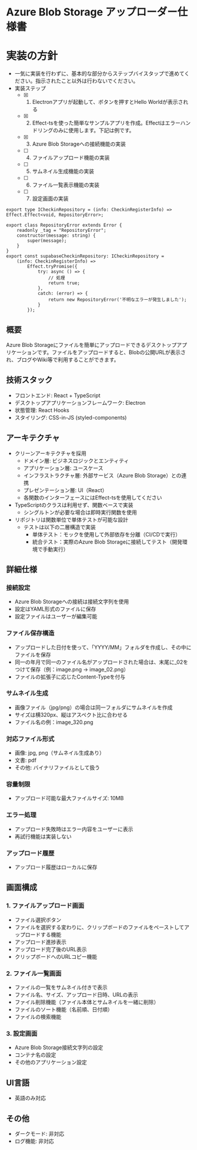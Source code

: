 # Azure Blob Storage アップローダー仕様書

# 実装の方針
- 一気に実装を行わずに、基本的な部分からステップバイスタップで進めてください。指示されたこと以外は行わないでください。
- 実装ステップ
  - [x] 01. Electronアプリが起動して、ボタンを押すとHello Worldが表示される
  - [x] 02. Effect-tsを使った簡単なサンプルアプリを作成。Effectはエラーハンドリングのみに使用します。下記は例です。
  - [x] 03. Azure Blob Storageへの接続機能の実装
  - [ ] 04. ファイルアップロード機能の実装
  - [ ] 05. サムネイル生成機能の実装
  - [ ] 06. ファイル一覧表示機能の実装
  - [ ] 07. 設定画面の実装
```
export type ICheckinRepository = (info: CheckinRegisterInfo) => Effect.Effect<void, RepositoryError>;

export class RepositoryError extends Error {
    readonly _tag = "RepositoryError";
    constructor(message: string) {
        super(message);
    }
}
export const supabaseCheckinRepository: ICheckinRepository =
    (info: CheckinRegisterInfo) =>
        Effect.tryPromise({
            try: async () => {
                // 処理
                return true;
            },
            catch: (error) => {
                return new RepositoryError('不明なエラーが発生しました');
            }
        });

```

## 概要
Azure Blob Storageにファイルを簡単にアップロードできるデスクトップアプリケーションです。ファイルをアップロードすると、Blobの公開URLが表示され、ブログやWiki等で利用することができます。

## 技術スタック
- フロントエンド: React + TypeScript
- デスクトップアプリケーションフレームワーク: Electron
- 状態管理: React Hooks
- スタイリング: CSS-in-JS (styled-components)

## アーキテクチャ
- クリーンアーキテクチャを採用
  - ドメイン層: ビジネスロジックとエンティティ
  - アプリケーション層: ユースケース
  - インフラストラクチャ層: 外部サービス（Azure Blob Storage）との連携
  - プレゼンテーション層: UI（React）
  - 各関数のインターフェースにはEffect-tsを使用してください
- TypeScriptのクラスは利用せず、関数ベースで実装
  - シングルトンが必要な場合は即時実行関数を使用
- リポジトリは関数単位で単体テストが可能な設計
  - テストは以下の二層構造で実装
    - 単体テスト：モックを使用して外部依存を分離（CI/CDで実行）
    - 統合テスト：実際のAzure Blob Storageに接続してテスト（開発環境で手動実行）

## 詳細仕様

### 接続設定
- Azure Blob Storageへの接続は接続文字列を使用
- 設定はYAML形式のファイルに保存
- 設定ファイルはユーザーが編集可能

### ファイル保存構造
- アップロードした日付を使って、「YYYY/MM」フォルダを作成し、その中にファイルを保存
- 同一の年月で同一のファイル名がアップロードされた場合は、末尾に_02をつけて保存（例：image.png → image_02.png）
- ファイルの拡張子に応じたContent-Typeを付与

### サムネイル生成
- 画像ファイル（jpg/png）の場合は同一フォルダにサムネイルを作成
- サイズは横320px、縦はアスペクト比に合わせる
- ファイル名の例：image_320.png

### 対応ファイル形式
- 画像: jpg, png（サムネイル生成あり）
- 文書: pdf
- その他: バイナリファイルとして扱う

### 容量制限
- アップロード可能な最大ファイルサイズ: 10MB

### エラー処理
- アップロード失敗時はエラー内容をユーザーに表示
- 再試行機能は実装しない

### アップロード履歴
- アップロード履歴はローカルに保存

## 画面構成

### 1. ファイルアップロード画面
- ファイル選択ボタン
- ファイルを選択する変わりに、クリップボードのファイルをペーストしてアップロードする機能
- アップロード進捗表示
- アップロード完了後のURL表示
- クリップボードへのURLコピー機能

### 2. ファイル一覧画面
- ファイルの一覧をサムネイル付きで表示
- ファイル名、サイズ、アップロード日時、URLの表示
- ファイル削除機能（ファイル本体とサムネイルを一緒に削除）
- ファイルのソート機能（名前順、日付順）
- ファイルの検索機能

### 3. 設定画面
- Azure Blob Storage接続文字列の設定
- コンテナ名の設定
- その他のアプリケーション設定

## UI言語
- 英語のみ対応

## その他
- ダークモード: 非対応
- ログ機能: 非対応
